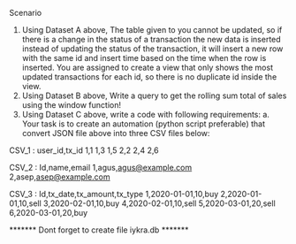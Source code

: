 Scenario
1.	Using Dataset A above, The table given to you cannot be updated, so if there is a change in the status of a transaction the new data is inserted instead of updating the status of the transaction, it will insert a new row with the same id and insert time based on the time when the row is inserted. You are assigned to create a view that only shows the most updated transactions for each id, so there is no duplicate id inside the view.
2.	Using Dataset B above, Write a query to get the rolling sum total of sales using the window function!
3.	Using Dataset C above, write a code with following requirements:
a.	Your task is to create an automation (python script preferable) that convert JSON file above into three CSV files below:

CSV_1 :
user_id,tx_id
1,1
1,3
1,5
2,2
2,4
2,6

CSV_2 :
Id,name,email
1,agus,agus@example.com
2,asep,asep@example.com

CSV_3 :
Id,tx_date,tx_amount,tx_type
1,2020-01-01,10,buy
2,2020-01-01,10,sell
3,2020-02-01,10,buy
4,2020-02-01,10,sell
5,2020-03-01,20,sell
6,2020-03-01,20,buy


******* Dont forget to create file iykra.db *******
